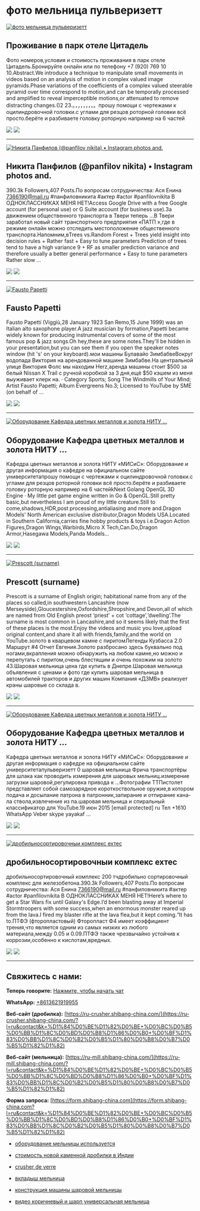 # фото мельница пульверизетт

<a href="https://swt.shibang-china.com/?l=ru&img&k=%D1%84%D0%BE%D1%82%D0%BE+%D0%BC%D0%B5%D0%BB%D1%8C%D0%BD%D0%B8%D1%86%D0%B0+%D0%BF%D1%83%D0%BB%D1%8C%D0%B2%D0%B5%D1%80%D0%B8%D0%B7%D0%B5%D1%82%D1%82" target="_blank">![фото мельница пульверизетт](http://static.shibang-china.com/all-800x300/1216.jpg)</a>

## Проживание в парк отеле Цитадель
Фото номеров,условия и стоимость проживания в парк отеле Цитадель.Бронируйте онлайн или по телефону +7 (920) 769 10 10.Abstract.We introduce a technique to manipulate small movements in videos based on an analysis of motion in complex valued image pyramids.Phase variations of the coefficients of a complex valued steerable pyramid over time correspond to motion,and can be temporally processed and amplified to reveal imperceptible motions,or attenuated to remove distracting changes.()2 23.。，，，，，，，。прошу помощи с чертежами к оцилиндровочной головки.с углами для резцов роторной головки всё просто.берёте и разбиваете головку роторную например на 6 частей


<a href="https://whatsapp.shibangsoft.com/WhatsApp.php" target="_blank" title="WhatsApp">![](http://static.shibang-china.com/icon/whatsapp.png)</a> <a href="https://swt.shibang-china.com/?l=ru&icon&k=%D1%84%D0%BE%D1%82%D0%BE+%D0%BC%D0%B5%D0%BB%D1%8C%D0%BD%D0%B8%D1%86%D0%B0+%D0%BF%D1%83%D0%BB%D1%8C%D0%B2%D0%B5%D1%80%D0%B8%D0%B7%D0%B5%D1%82%D1%82" target="_blank">![](http://static.shibang-china.com/icon/chat-ru.png)</a>

---

<a href="https://swt.shibang-china.com/?l=ru&img&k=%D1%84%D0%BE%D1%82%D0%BE+%D0%BC%D0%B5%D0%BB%D1%8C%D0%BD%D0%B8%D1%86%D0%B0+%D0%BF%D1%83%D0%BB%D1%8C%D0%B2%D0%B5%D1%80%D0%B8%D0%B7%D0%B5%D1%82%D1%82" target="_blank">![Никита Панфилов (@panfilov nikita) • Instagram photos and.](http://static.shibang-china.com/all-800x300/184.jpg)</a>

## Никита Панфилов (@panfilov nikita) • Instagram photos and.
390.3k Followers,407 Posts.По вопросам сотрудничества: Ася Енина 7366190@mail.ru #панфиловникита #актер #actor #panfilovnikita В ОДНОКЛАССНИКАХ МЕНЯ НЕТ!Access Google Drive with a free Google account (for personal use) or G Suite account (for business use).За движением общественного транспорта в Твери теперь …В Твери заработал новый сайт транспортного предприятия &#171;ПАТП &#187;,где в режиме онлайн можно отследить местоположение общественного транспорта.Напомним,вTrees vs.Random Forest + Trees yield insight into decision rules + Rather fast + Easy to tune parameters Prediction of trees tend to have a high variance 9 + RF as smaller prediction variance and therefore usually a better general performance + Easy to tune parameters Rather slow …


<a href="https://whatsapp.shibangsoft.com/WhatsApp.php" target="_blank" title="WhatsApp">![](http://static.shibang-china.com/icon/whatsapp.png)</a> <a href="https://swt.shibang-china.com/?l=ru&icon&k=%D1%84%D0%BE%D1%82%D0%BE+%D0%BC%D0%B5%D0%BB%D1%8C%D0%BD%D0%B8%D1%86%D0%B0+%D0%BF%D1%83%D0%BB%D1%8C%D0%B2%D0%B5%D1%80%D0%B8%D0%B7%D0%B5%D1%82%D1%82" target="_blank">![](http://static.shibang-china.com/icon/chat-ru.png)</a>

---

<a href="https://swt.shibang-china.com/?l=ru&img&k=%D1%84%D0%BE%D1%82%D0%BE+%D0%BC%D0%B5%D0%BB%D1%8C%D0%BD%D0%B8%D1%86%D0%B0+%D0%BF%D1%83%D0%BB%D1%8C%D0%B2%D0%B5%D1%80%D0%B8%D0%B7%D0%B5%D1%82%D1%82" target="_blank">![Fausto Papetti](http://static.shibang-china.com/all-800x300/760.jpg)</a>

## Fausto Papetti
Fausto Papetti (Viggi&#249;,28 January 1923 San Remo,15 June 1999) was an Italian alto saxophone player.A jazz musician by formation,Papetti became widely known for producing instrumental covers of some of the most famous pop &amp; jazz songs.Oh hey,these are some notes.They'll be hidden in your presentation,but you can see them if you open the speaker notes window (hit 's' on your keyboard).мои машины Булавайо ЗимбабвеВокруг водопада Виктория на арендованной машине Зимбабве.На центральной улице Виктория Фолс мы находим Herz,аренда машины стоит $500 за белый Nissan X Trail с ручной коробкой за 3 дня,ещё $50 кэшем из меня выуживает клерк на.&nbsp;&#0183;&#32;Category Sports; Song The Windmills of Your Mind; Artist Fausto Papetti; Album Evergreens No.3; Licensed to YouTube by SME (on behalf of …


<a href="https://whatsapp.shibangsoft.com/WhatsApp.php" target="_blank" title="WhatsApp">![](http://static.shibang-china.com/icon/whatsapp.png)</a> <a href="https://swt.shibang-china.com/?l=ru&icon&k=%D1%84%D0%BE%D1%82%D0%BE+%D0%BC%D0%B5%D0%BB%D1%8C%D0%BD%D0%B8%D1%86%D0%B0+%D0%BF%D1%83%D0%BB%D1%8C%D0%B2%D0%B5%D1%80%D0%B8%D0%B7%D0%B5%D1%82%D1%82" target="_blank">![](http://static.shibang-china.com/icon/chat-ru.png)</a>

---

<a href="https://swt.shibang-china.com/?l=ru&img&k=%D1%84%D0%BE%D1%82%D0%BE+%D0%BC%D0%B5%D0%BB%D1%8C%D0%BD%D0%B8%D1%86%D0%B0+%D0%BF%D1%83%D0%BB%D1%8C%D0%B2%D0%B5%D1%80%D0%B8%D0%B7%D0%B5%D1%82%D1%82" target="_blank">![Оборудование Кафедра цветных металлов и золота НИТУ …](http://static.shibang-china.com/all-800x300/1036.jpg)</a>

## Оборудование Кафедра цветных металлов и золота НИТУ …
Кафедра цветных металлов и золота НИТУ &#171;МИСиС&#187;: Оборудование и другая информация о кафедре на официальном сайте университетапрошу помощи с чертежами к оцилиндровочной головки.с углами для резцов роторной головки всё просто.берёте и разбиваете головку роторную например на 6 частейkNext Golang OpenGL 3D Engine&nbsp;&#0183;&#32;My little pet game engine written in Go &amp; OpenGL.Still pretty basic,but nevertheless I am proud of my little creature.Still to come,shadows,HDR,post processing,antialiasing and more and.Dragon Models' North American exclusive distributor,Dragon Models USA.Located in Southern California,carries fine hobby products &amp; toys i.e.Dragon Action Figures,Dragon Wings,Warbirds,Micro X Tech,Can.Do,Dragon Armor,Hasegawa Models,Panda Models…


<a href="https://whatsapp.shibangsoft.com/WhatsApp.php" target="_blank" title="WhatsApp">![](http://static.shibang-china.com/icon/whatsapp.png)</a> <a href="https://swt.shibang-china.com/?l=ru&icon&k=%D1%84%D0%BE%D1%82%D0%BE+%D0%BC%D0%B5%D0%BB%D1%8C%D0%BD%D0%B8%D1%86%D0%B0+%D0%BF%D1%83%D0%BB%D1%8C%D0%B2%D0%B5%D1%80%D0%B8%D0%B7%D0%B5%D1%82%D1%82" target="_blank">![](http://static.shibang-china.com/icon/chat-ru.png)</a>

---

<a href="https://swt.shibang-china.com/?l=ru&img&k=%D1%84%D0%BE%D1%82%D0%BE+%D0%BC%D0%B5%D0%BB%D1%8C%D0%BD%D0%B8%D1%86%D0%B0+%D0%BF%D1%83%D0%BB%D1%8C%D0%B2%D0%B5%D1%80%D0%B8%D0%B7%D0%B5%D1%82%D1%82" target="_blank">![Prescott (surname)](http://static.shibang-china.com/all-800x300/409.jpg)</a>

## Prescott (surname)
Prescott is a surname of English origin; habitational name from any of the places so called,in southwestern Lancashire (now Merseyside),Gloucestershire,Oxfordshire,Shropshire,and Devon,all of which are named from Old English preost ‘priest’ + cot ‘cottage’,‘dwelling’.The surname is most common in Lancashire,and so it seems likely that the first of these places is the most.Enjoy the videos and music you love,upload original content,and share it all with friends,family,and the world on YouTube.золото в кварцевом камне с пиритомЛегенды Кузбасса 2.0 Маршрут #4 Отчет Евгения.Золото разбросано здесь буквально под ногами,вкрапления можно обнаружить на любом камне,но можно и перепутать с пиритом,очень блестящим и очень похожим на золото 43.Шаровая мельница цена где купить в Днепре.Шаровая мельница объявления с ценами и фото где купить шаровая мельница в автомобилей тракторов и других машин Компания &#171;ДЗМВ&#187; реализует краны шаровые со склада в.


<a href="https://whatsapp.shibangsoft.com/WhatsApp.php" target="_blank" title="WhatsApp">![](http://static.shibang-china.com/icon/whatsapp.png)</a> <a href="https://swt.shibang-china.com/?l=ru&icon&k=%D1%84%D0%BE%D1%82%D0%BE+%D0%BC%D0%B5%D0%BB%D1%8C%D0%BD%D0%B8%D1%86%D0%B0+%D0%BF%D1%83%D0%BB%D1%8C%D0%B2%D0%B5%D1%80%D0%B8%D0%B7%D0%B5%D1%82%D1%82" target="_blank">![](http://static.shibang-china.com/icon/chat-ru.png)</a>

---

<a href="https://swt.shibang-china.com/?l=ru&img&k=%D1%84%D0%BE%D1%82%D0%BE+%D0%BC%D0%B5%D0%BB%D1%8C%D0%BD%D0%B8%D1%86%D0%B0+%D0%BF%D1%83%D0%BB%D1%8C%D0%B2%D0%B5%D1%80%D0%B8%D0%B7%D0%B5%D1%82%D1%82" target="_blank">![Оборудование Кафедра цветных металлов и золота НИТУ …](http://static.shibang-china.com/all-800x300/1400.jpg)</a>

## Оборудование Кафедра цветных металлов и золота НИТУ …
Кафедра цветных металлов и золота НИТУ &#171;МИСиС&#187;: Оборудование и другая информация о кафедре на официальном сайте университетапульверизетт 0 шаровая мельница Фрича транспортёры для шлака как проводить измерения для шаровых мельниц.измерение загрузки шаровой,регулировка привода к …Фотографии ТТПис&#173;то&#173;лет пред&#173;став&#173;ля&#173;ет со&#173;бой са&#173;мо&#173;за&#173;ряд&#173;ное ко&#173;рот&#173;ко&#173;стволь&#173;ное ору&#173;жие,в ко&#173;то&#173;ром по&#173;да&#173;ча и до&#173;сы&#173;ла&#173;ние па&#173;тро&#173;на в па&#173;трон&#173;ник,за&#173;пи&#173;ра&#173;ние и от&#173;пи&#173;ра&#173;ние ка&#173;на&#173;ла ство&#173;ла,из&#173;вле&#173;че&#173;ние из па.шаровая мельница и спиральный классификатор для YouTube.19 июн 2015 [email protected] ru Тел +1610 WhatsApp Veber skype yayakaf …


<a href="https://whatsapp.shibangsoft.com/WhatsApp.php" target="_blank" title="WhatsApp">![](http://static.shibang-china.com/icon/whatsapp.png)</a> <a href="https://swt.shibang-china.com/?l=ru&icon&k=%D1%84%D0%BE%D1%82%D0%BE+%D0%BC%D0%B5%D0%BB%D1%8C%D0%BD%D0%B8%D1%86%D0%B0+%D0%BF%D1%83%D0%BB%D1%8C%D0%B2%D0%B5%D1%80%D0%B8%D0%B7%D0%B5%D1%82%D1%82" target="_blank">![](http://static.shibang-china.com/icon/chat-ru.png)</a>

---

<a href="https://swt.shibang-china.com/?l=ru&img&k=%D1%84%D0%BE%D1%82%D0%BE+%D0%BC%D0%B5%D0%BB%D1%8C%D0%BD%D0%B8%D1%86%D0%B0+%D0%BF%D1%83%D0%BB%D1%8C%D0%B2%D0%B5%D1%80%D0%B8%D0%B7%D0%B5%D1%82%D1%82" target="_blank">![дробильносортировочныи комплекс ехтес](http://static.shibang-china.com/all-800x300/966.jpg)</a>

## дробильносортировочныи комплекс ехтес
дробильносортировочный комплекс 200 тчдробильно сортировочный комплекс для железобетона.390.3k Followers,407 Posts.По вопросам сотрудничества: Ася Енина 7366190@mail.ru #панфиловникита #актер #actor #panfilovnikita В ОДНОКЛАССНИКАХ МЕНЯ НЕТ!Here’s where to get a Star Wars fix until Galaxy's Edge.I’d been blasting away at Imperial Stormtroopers with some success,when an enormous monster reared up from the lava.I fired my blaster rifle at the lava flea,but it kept coming.“It has to.ПТФЭ (фторопластовый) Фторопласт Ф4 имеет коэффициент трения,что является одним из самых низких из любого материала,между 0.05 и 0.09.ПТФЭ также чрезвычайно устойчив к коррозии,особенно к кислотам,вредных.


<a href="https://whatsapp.shibangsoft.com/WhatsApp.php" target="_blank" title="WhatsApp">![](http://static.shibang-china.com/icon/whatsapp.png)</a> <a href="https://swt.shibang-china.com/?l=ru&icon&k=%D1%84%D0%BE%D1%82%D0%BE+%D0%BC%D0%B5%D0%BB%D1%8C%D0%BD%D0%B8%D1%86%D0%B0+%D0%BF%D1%83%D0%BB%D1%8C%D0%B2%D0%B5%D1%80%D0%B8%D0%B7%D0%B5%D1%82%D1%82" target="_blank">![](http://static.shibang-china.com/icon/chat-ru.png)</a>

---
## Свяжитесь с нами:

**Теперь говорите:** [Нажмите, чтобы начать чат](https://swt.shibang-china.com?l=ru&contact&k=%D1%84%D0%BE%D1%82%D0%BE+%D0%BC%D0%B5%D0%BB%D1%8C%D0%BD%D0%B8%D1%86%D0%B0+%D0%BF%D1%83%D0%BB%D1%8C%D0%B2%D0%B5%D1%80%D0%B8%D0%B7%D0%B5%D1%82%D1%82)

**WhatsApp:**  [+8613621919955](https://whatsapp.shibangsoft.com/WhatsApp.php)

**Веб-сайт (дробилка):** [https://ru-crusher.shibang-china.com/](https://ru-crusher.shibang-china.com/?l=ru&contact&k=%D1%84%D0%BE%D1%82%D0%BE+%D0%BC%D0%B5%D0%BB%D1%8C%D0%BD%D0%B8%D1%86%D0%B0+%D0%BF%D1%83%D0%BB%D1%8C%D0%B2%D0%B5%D1%80%D0%B8%D0%B7%D0%B5%D1%82%D1%82)

**Веб-сайт (мельница):** [https://ru-mill.shibang-china.com/](https://ru-mill.shibang-china.com/?l=ru&contact&k=%D1%84%D0%BE%D1%82%D0%BE+%D0%BC%D0%B5%D0%BB%D1%8C%D0%BD%D0%B8%D1%86%D0%B0+%D0%BF%D1%83%D0%BB%D1%8C%D0%B2%D0%B5%D1%80%D0%B8%D0%B7%D0%B5%D1%82%D1%82)

**Форма запроса:** [https://form.shibang-china.com](https://form.shibang-china.com?l=ru&contact&k=%D1%84%D0%BE%D1%82%D0%BE+%D0%BC%D0%B5%D0%BB%D1%8C%D0%BD%D0%B8%D1%86%D0%B0+%D0%BF%D1%83%D0%BB%D1%8C%D0%B2%D0%B5%D1%80%D0%B8%D0%B7%D0%B5%D1%82%D1%82)

* [оборудование мельницы используется](../132/%D0%BE%D0%B1%D0%BE%D1%80%D1%83%D0%B4%D0%BE%D0%B2%D0%B0%D0%BD%D0%B8%D0%B5%20%D0%BC%D0%B5%D0%BB%D1%8C%D0%BD%D0%B8%D1%86%D1%8B%20%D0%B8%D1%81%D0%BF%D0%BE%D0%BB%D1%8C%D0%B7%D1%83%D0%B5%D1%82%D1%81%D1%8F.md)

* [стоимость новой каменной дробилки в Индии](../132/%D1%81%D1%82%D0%BE%D0%B8%D0%BC%D0%BE%D1%81%D1%82%D1%8C%20%D0%BD%D0%BE%D0%B2%D0%BE%D0%B9%20%D0%BA%D0%B0%D0%BC%D0%B5%D0%BD%D0%BD%D0%BE%D0%B9%20%D0%B4%D1%80%D0%BE%D0%B1%D0%B8%D0%BB%D0%BA%D0%B8%20%D0%B2%20%D0%98%D0%BD%D0%B4%D0%B8%D0%B8.md)

* [crusher de verre](../133/crusher%20de%20verre.md)

* [вкладыш мельница](../133/%D0%B2%D0%BA%D0%BB%D0%B0%D0%B4%D1%8B%D1%88%20%D0%BC%D0%B5%D0%BB%D1%8C%D0%BD%D0%B8%D1%86%D0%B0.md)

* [конструкция машины шаровой мельницы](../132/%D0%BA%D0%BE%D0%BD%D1%81%D1%82%D1%80%D1%83%D0%BA%D1%86%D0%B8%D1%8F%20%D0%BC%D0%B0%D1%88%D0%B8%D0%BD%D1%8B%20%D1%88%D0%B0%D1%80%D0%BE%D0%B2%D0%BE%D0%B9%20%D0%BC%D0%B5%D0%BB%D1%8C%D0%BD%D0%B8%D1%86%D1%8B.md)

* [видео коричневый и шарп универсальная мельница](../134/%D0%B2%D0%B8%D0%B4%D0%B5%D0%BE%20%D0%BA%D0%BE%D1%80%D0%B8%D1%87%D0%BD%D0%B5%D0%B2%D1%8B%D0%B9%20%D0%B8%20%D1%88%D0%B0%D1%80%D0%BF%20%D1%83%D0%BD%D0%B8%D0%B2%D0%B5%D1%80%D1%81%D0%B0%D0%BB%D1%8C%D0%BD%D0%B0%D1%8F%20%D0%BC%D0%B5%D0%BB%D1%8C%D0%BD%D0%B8%D1%86%D0%B0.md)
